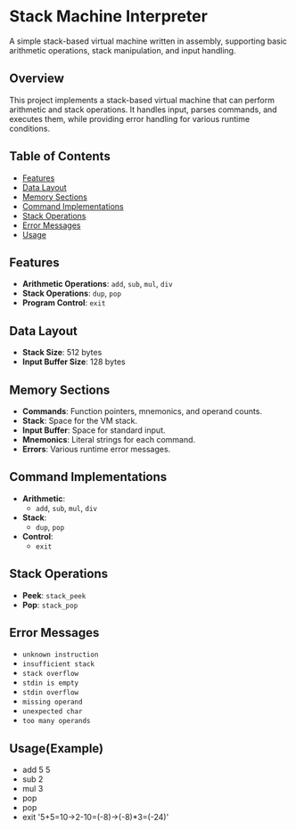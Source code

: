 # Stack Machine Interpreter

A simple stack-based virtual machine written in assembly, supporting basic arithmetic operations, stack manipulation, and input handling.

## Overview

This project implements a stack-based virtual machine that can perform arithmetic and stack operations. It handles input, parses commands, and executes them, while providing error handling for various runtime conditions.

## Table of Contents

- [Features](#features)
- [Data Layout](#data-layout)
- [Memory Sections](#memory-sections)
- [Command Implementations](#command-implementations)
- [Stack Operations](#stack-operations)
- [Error Messages](#error-messages)
- [Usage](#Usage(Example))

## Features

- **Arithmetic Operations**: `add`, `sub`, `mul`, `div`
- **Stack Operations**: `dup`, `pop`
- **Program Control**: `exit`

## Data Layout

- **Stack Size**: 512 bytes
- **Input Buffer Size**: 128 bytes

## Memory Sections

- **Commands**: Function pointers, mnemonics, and operand counts.
- **Stack**: Space for the VM stack.
- **Input Buffer**: Space for standard input.
- **Mnemonics**: Literal strings for each command.
- **Errors**: Various runtime error messages.

## Command Implementations

- **Arithmetic**:
    - `add`, `sub`, `mul`, `div`
- **Stack**:
    - `dup`, `pop`
- **Control**:
    - `exit`

## Stack Operations

- **Peek**: `stack_peek`
- **Pop**: `stack_pop`

## Error Messages

- `unknown instruction`
- `insufficient stack`
- `stack overflow`
- `stdin is empty`
- `stdin overflow`
- `missing operand`
- `unexpected char`
- `too many operands`

## Usage(Example)
- add 5 5
- sub 2
- mul 3
- pop
- pop
- exit
'5+5=10->2-10=(-8)->(-8)*3=(-24)'
